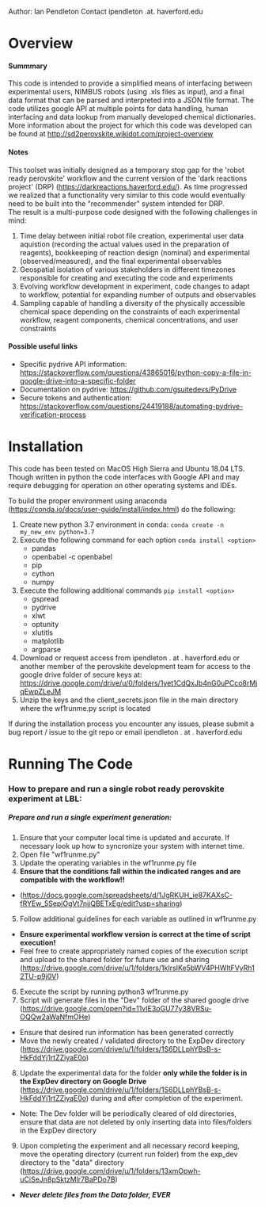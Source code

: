 Author: Ian Pendleton 
Contact ipendleton .at. haverford.edu

Overview
=================
 
#### Summmary
 This code is intended to provide a simplified means of interfacing between experimental users, NIMBUS robots (using .xls
 files as input), and a final data format that can be parsed and interpreted into a JSON file format.  The code utilizes
 google API at multiple points for data handling, human interfacing and data lookup from manually developed chemical
 dictionaries.  More information about the project for which this code was developed can be found at
 http://sd2perovskite.wikidot.com/project-overview

#### Notes
This toolset was initially designed as a temporary stop gap for the 'robot ready perovskite' workflow and the current version 
of  the 'dark reactions project' (DRP) (https://darkreactions.haverford.edu/).  As time progressed we realized that a
functionality very similar to this code would eventually need to be built into the "recommender" system intended for DRP.  
The result is a multi-purpose code designed with the following challenges in mind:
1) Time delay between initial robot file creation, experimental user data aquistion (recording the actual values used 
in the preparation of reagents), bookkeeping of reaction design (nominal) and experimental (observed/measured), and the final
experimental observables
2) Geospatial isolation of various stakeholders in different timezones responsible for creating and executing the code
and experiments
3) Evolving workflow development in experiment, code changes to adapt to workflow, potential for expanding number of outputs and observables
4) Sampling capable of handling a diversity of the physically accessible chemical space depending on the constraints of each experimental workflow,
reagent components, chemical concentrations, and user constraints

#### Possible useful links
* Specific pydrive API information: https://stackoverflow.com/questions/43865016/python-copy-a-file-in-google-drive-into-a-specific-folder
* Documentation on pydrive: https://github.com/gsuitedevs/PyDrive
* Secure tokens and authentication: https://stackoverflow.com/questions/24419188/automating-pydrive-verification-process

Installation
=============

This code has been tested on MacOS High Sierra and Ubuntu 18.04 LTS.  Though written in python the code interfaces with
Google API and may require debugging for operation on other operating systems and IDEs.

To build the proper environment using anaconda (https://conda.io/docs/user-guide/install/index.html) do the following:

1. Create new python 3.7 environment in conda: `conda create -n my_new_env python=3.7`
1. Execute the following command for each option `conda install <option>`
   * pandas
   * openbabel -c openbabel
   * pip
   * cython
   * numpy
2. Execute the following additional commands `pip install <option>`
   * gspread
   * pydrive
   * xlwt
   * optunity
   * xlutitls
   * matplotlib
   * argparse
3. Download or request access from ipendleton . at . haverford.edu or another member of the perovskite development team for access to the google drive folder of secure keys at: https://drive.google.com/drive/u/0/folders/1yet1CdQxJb4nG0uPCco8rMjqEwpZLeJM
4. Unzip the keys and the client_secrets.json file in the main directory where the wf1runme.py script is located

If during the installation process you encounter any issues, please submit a bug report / issue to the git repo or email ipendleton . at . haverford.edu

Running The Code
================

### How to prepare and run a single robot ready perovskite experiment at LBL:
##### Prepare and run a single experiment generation: #####
1. Ensure that your computer local time is updated and accurate. If necessary look up how to syncronize your system with internet time.
2. Open file "wf1runme.py"
3. Update the operating variables in the wf1runme.py file 
4. **Ensure that the conditions fall within the indicated ranges and are compatible with the workflow!!** 
  * (https://docs.google.com/spreadsheets/d/1JgRKUH_ie87KAXsC-fRYEw_5SepjOgVt7njjQBETxEg/edit?usp=sharing) 
5. Follow additional guidelines for each variable as outlined in wf1runme.py
  * **Ensure experimental workflow version is correct at the time of script execution!**
  * Feel free to create appropriately named copies of the execution script and upload to the shared folder for future use and sharing (https://drive.google.com/drive/u/1/folders/1kIrsIKe5bWV4PHWltFVyRh12TU-p9j0V)
6. Execute the script by running python3 wf1runme.py
7. Script will generate files in the "Dev" folder of the shared google drive (https://drive.google.com/open?id=11vIE3oGU77y38VRSu-OQQw2aWaNfmOHe)
  * Ensure that desired run information has been generated correctly
  * Move the newly created / validated directory to the ExpDev directory (https://drive.google.com/drive/u/1/folders/1S6DLLphYBsB-s-HkFddYj1rtZZiyaE0o)
8. Update the experimental data for the folder **only while the folder is in the ExpDev directory on Google Drive** (https://drive.google.com/drive/u/1/folders/1S6DLLphYBsB-s-HkFddYj1rtZZiyaE0o) during and after completion of the experiment.
  * Note: The Dev folder will be periodically cleared of old directories, ensure that data are not deleted by only inserting data into files/folders in the ExpDev directory
9. Upon completing the experiment and all necessary record keeping, move the operating directory (current run folder) from the exp_dev directory to the "data" directory (https://drive.google.com/drive/u/1/folders/13xmOpwh-uCiSeJn8pSktzMlr7BaPDo7B)
  * **_Never delete files from the Data folder, EVER_**
